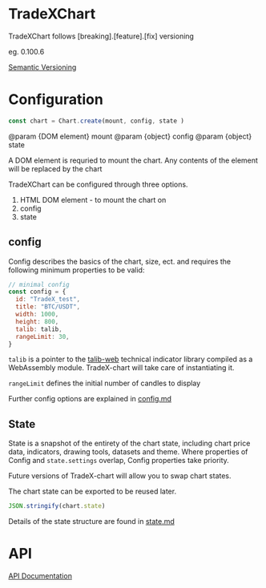 # TradeXChart

TradeXChart follows [breaking].[feature].[fix] versioning

eg. 0.100.6

[Semantic Versioning](https://semver.org/)

# Configuration

```javascript
const chart = Chart.create(mount, config, state )
```

@param {DOM element} mount
@param {object} config
@param {object} state

A DOM element is requried to mount the chart. Any contents of the element will be replaced by the chart

TradeXChart can be configured through three options.

1. HTML DOM element - to mount the chart on
2. config
3. state

## config

Config describes the basics of the chart, size, ect. and requires the following minimum properties to be valid:

```javascript
// minimal config
const config = {
  id: "TradeX_test",
  title: "BTC/USDT",
  width: 1000,
  height: 800,
  talib: talib,
  rangeLimit: 30,
}
```

``talib`` is a pointer to the [talib-web](https://https//anchegt.github.io/talib-web/) technical indicator library compiled as a WebAssembly module. TradeX-chart will take care of instantiating it.

``rangeLimit`` defines the initial number of candles to display

Further config options are explained in [config.md](config.md)

## State

State is a snapshot of the entirety of the chart state, including chart price data, indicators, drawing tools, datasets and theme. Where properties of Config and ``state.settings`` overlap, Config properties take priority.

Future versions of TradeX-chart will allow you to swap chart states.

The chart state can be exported to be reused later.

```javascript
JSON.stringify(chart.state)
```

Details of the state structure are found in [state.md](state.md)

# API

[API Documentation](https://tradex-app.github.io/TradeX-chart/api/https:/)

